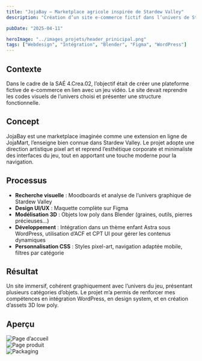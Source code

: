 ```yaml
---
title: "JojaBay – Marketplace agricole inspirée de Stardew Valley"
description: "Création d’un site e-commerce fictif dans l’univers de Stardew Valley, avec un style rétro/pixel et une UX adaptée aux joueurs."

pubDate: "2025-04-11"

heroImage: "../images_projets/header_prinicipal.png"
tags: ["Webdesign", "Intégration", "Blender", "Figma", "WordPress"]
---
```


## Contexte  
Dans le cadre de la SAÉ 4.Crea.02, l’objectif était de créer une plateforme fictive de e-commerce en lien avec un jeu vidéo. Le site devait reprendre les codes visuels de l’univers choisi et présenter une structure fonctionnelle.

## Concept  
JojaBay est une marketplace imaginée comme une extension en ligne de JojaMart, l’enseigne bien connue dans Stardew Valley. Le projet adopte une direction artistique pixel art et reprend l’esthétique corporate et minimaliste des interfaces du jeu, tout en apportant une touche moderne pour la navigation.

## Processus  
- **Recherche visuelle** : Moodboards et analyse de l’univers graphique de Stardew Valley  
- **Design UI/UX** : Maquette complète sur Figma  
- **Modélisation 3D** : Objets low poly dans Blender (graines, outils, pierres précieuses…)  
- **Développement** : Intégration dans un thème enfant Astra sous WordPress, utilisation d’ACF et CPT UI pour gérer les contenus dynamiques  
- **Personnalisation CSS** : Styles pixel-art, navigation adaptée mobile, filtres par catégorie

## Résultat  
Un site immersif, cohérent graphiquement avec l’univers du jeu, présentant plusieurs catégories d’objets. Le projet m’a permis de renforcer mes compétences en intégration WordPress, en design system, et en création d’assets 3D low poly.

## Aperçu  
![Page d’accueil](../images/jojabay-home.png)  
![Page produit](../images/jojabay-produit.png)  
![Packaging](../images/jojabay-pack-radis.png)